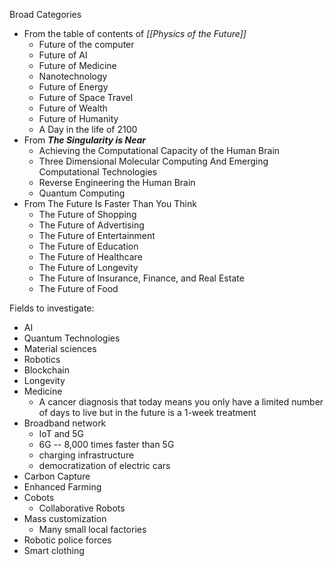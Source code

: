 Broad Categories

-   From the table of contents of _[[Physics of the Future]]_
    -   Future of the computer
    -   Future of AI
    -   Future of Medicine
    -   Nanotechnology
    -   Future of Energy
    -   Future of Space Travel
    -   Future of Wealth
    -   Future of Humanity
    -   A Day in the life of 2100
-   From _**********************The Singularity is Near**********************_
    -   Achieving the Computational Capacity of the Human Brain
    -   Three Dimensional Molecular Computing And Emerging Computational Technologies
    -   Reverse Engineering the Human Brain
    -   Quantum Computing
-   From The Future Is Faster Than You Think
    -   The Future of Shopping
    -   The Future of Advertising
    -   The Future of Entertainment
    -   The Future of Education
    -   The Future of Healthcare
    -   The Future of Longevity
    -   The Future of Insurance, Finance, and Real Estate
    -   The Future of Food

Fields to investigate:
- AI
- Quantum Technologies
- Material sciences
- Robotics
- Blockchain
- Longevity
- Medicine
	- A cancer diagnosis that today means you only have a limited number of days to live but in the future is a 1-week treatment
- Broadband network
	- IoT and 5G
	- 6G -- 8,000 times faster than 5G
	- charging infrastructure
	- democratization of electric cars
- Carbon Capture
- Enhanced Farming
- Cobots
	- Collaborative Robots
- Mass customization
	- Many small local factories
- Robotic police forces
- Smart clothing